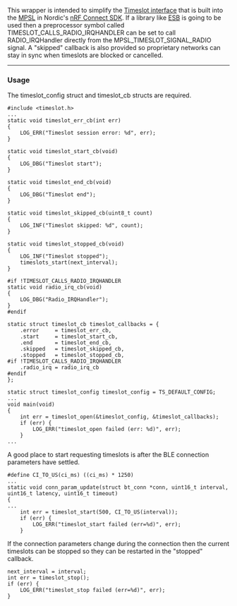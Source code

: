 This wrapper is intended to simplify the [Timeslot interface](https://developer.nordicsemi.com/nRF_Connect_SDK/doc/latest/nrfxlib/mpsl/doc/timeslot.html) that is built into the [MPSL](https://developer.nordicsemi.com/nRF_Connect_SDK/doc/latest/nrfxlib/mpsl/README.html) in Nordic's [nRF Connect SDK](https://github.com/nrfconnect/sdk-nrf). If a library like [ESB](http://developer.nordicsemi.com/nRF_Connect_SDK/doc/1.6.0/nrf/ug_esb.html) is going to be used then a preprocessor symbol called TIMESLOT_CALLS_RADIO_IRQHANDLER can be set to call RADIO_IRQHandler directly from the MPSL_TIMESLOT_SIGNAL_RADIO signal. A "skipped" callback is also provided so proprietary networks can stay in sync when timeslots are blocked or cancelled. 

---
### Usage

The timeslot_config struct and timeslot_cb structs are required.
```
#include <timeslot.h>
...
static void timeslot_err_cb(int err)
{
    LOG_ERR("Timeslot session error: %d", err);
}

static void timeslot_start_cb(void)
{
    LOG_DBG("Timeslot start");
}

static void timeslot_end_cb(void)
{
    LOG_DBG("Timeslot end");
}

static void timeslot_skipped_cb(uint8_t count)
{
    LOG_INF("Timeslot skipped: %d", count);
}

static void timeslot_stopped_cb(void)
{
    LOG_INF("Timeslot stopped");
    timeslots_start(next_interval);
}

#if !TIMESLOT_CALLS_RADIO_IRQHANDLER
static void radio_irq_cb(void)
{
    LOG_DBG("Radio_IRQHandler");
}
#endif

static struct timeslot_cb timeslot_callbacks = {
    .error     = timeslot_err_cb,
    .start     = timeslot_start_cb,
    .end       = timeslot_end_cb,
    .skipped   = timeslot_skipped_cb,
    .stopped   = timeslot_stopped_cb,
#if !TIMESLOT_CALLS_RADIO_IRQHANDLER
    .radio_irq = radio_irq_cb
#endif
};

static struct timeslot_config timeslot_config = TS_DEFAULT_CONFIG;
...
void main(void)
{
    int err = timeslot_open(&timeslot_config, &timeslot_callbacks);
    if (err) {
        LOG_ERR("timeslot_open failed (err: %d)", err);
    }
...
```
A good place to start requesting timeslots is after the BLE connection parameters have settled.
```
#define CI_TO_US(ci_ms) ((ci_ms) * 1250)
...
static void conn_param_update(struct bt_conn *conn, uint16_t interval, uint16_t latency, uint16_t timeout)
{
...
    int err = timeslot_start(500, CI_TO_US(interval));
    if (err) {
        LOG_ERR("timeslot_start failed (err=%d)", err);
    }
```
If the connection parameters change during the connection then the current timeslots can be stopped so they can be restarted in the "stopped" callback.
```
next_interval = interval;
int err = timeslot_stop();
if (err) {
    LOG_ERR("timeslot_stop failed (err=%d)", err);
}
```
